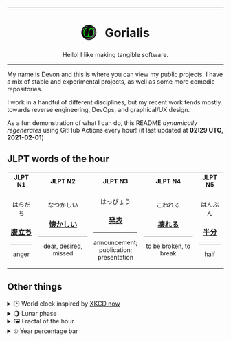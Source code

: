 ***

<h1 align="center">
<sub>
    <img src="readme/resources/avatar.png" height="36">
</sub>
&nbsp;
Gorialis
</h1>
<p align="center">
Hello! I like making tangible software.
</p>

***

My name is Devon and this is where you can view my public projects. I have a mix of stable and experimental projects, as well as some more comedic repositories.

I work in a handful of different disciplines, but my recent work tends mostly towards reverse engineering, DevOps, and graphical/UX design.

As a fun demonstration of what I can do, this README *dynamically regenerates* using GitHub Actions every hour! (it last updated at **02:29 UTC, 2021-02-01**)

<h2>JLPT words of the hour</h2>
<table>
    <tr>
        <th>JLPT N1</th>
        <th>JLPT N2</th>
        <th>JLPT N3</th>
        <th>JLPT N4</th>
        <th>JLPT N5</th>
    </tr>
    <tr>
        <td>
            <p align="center">はらだち</p>
            <h3 align="center"><b><a href="https://jisho.org/search/%E8%85%B9%E7%AB%8B%E3%81%A1">腹立ち</a></b></h3>
            <hr>
            <p align="center">anger</p>
        </td>
        <td>
            <p align="center">なつかしい</p>
            <h3 align="center"><b><a href="https://jisho.org/search/%E6%87%90%E3%81%8B%E3%81%97%E3%81%84">懐かしい</a></b></h3>
            <hr>
            <p align="center">dear,<wbr> desired,<wbr> missed</p>
        </td>
        <td>
            <p align="center">はっぴょう</p>
            <h3 align="center"><b><a href="https://jisho.org/search/%E7%99%BA%E8%A1%A8">発表</a></b></h3>
            <hr>
            <p align="center">announcement;<br> publication;<br> presentation</p>
        </td>
        <td>
            <p align="center">こわれる</p>
            <h3 align="center"><b><a href="https://jisho.org/search/%E5%A3%8A%E3%82%8C%E3%82%8B">壊れる</a></b></h3>
            <hr>
            <p align="center">to be broken,<wbr> to break</p>
        </td>
        <td>
            <p align="center">はんぶん</p>
            <h3 align="center"><b><a href="https://jisho.org/search/%E5%8D%8A%E5%88%86">半分</a></b></h3>
            <hr>
            <p align="center">half</p>
        </td>
    </tr>
</table>

<h2>Other things</h2>
<details>
<summary>🕑  World clock inspired by <a href="https://xkcd.com/now">XKCD now</a></summary>

> <img src="generated/now.png" width="512">

</details>
<details>
<summary>🌖 Lunar phase</summary>

The moon is approximately 66.03% through its phase (Waning Gibbous).

</details>
<details>
<summary>&#x1f5bc; Fractal of the hour</summary>

> <img src="generated/fractal.png" width="512">

</details>
<details>
<summary>&#x23f2; Year percentage bar</summary>
<pre><code>2021 [█▁▁▁▁▁▁▁▁▁▁▁▁▁▁▁▁▁▁▁] 8.52%</code></pre>
</details>
